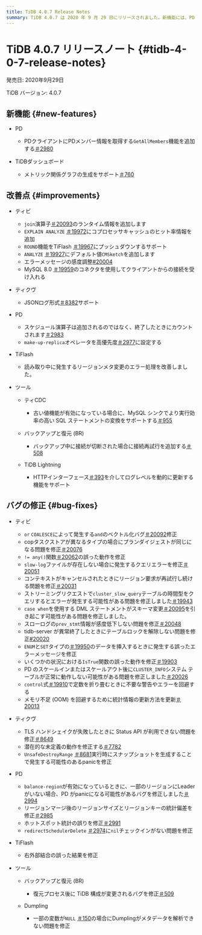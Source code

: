 ```yaml
---
title: TiDB 4.0.7 Release Notes
summary: TiDB 4.0.7 は 2020 年 9 月 29 日にリリースされました。新機能には、PD クライアントでの `GetAllMembers` 関数の追加や、TiDB ダッシュボードでのメトリック関係グラフの生成のサポートが含まれます。TiDB、TiKV、PD、 TiFlash、およびさまざまなツールに改善が加えられました。TiDB、TiKV、PD、 TiFlash、および Backup & Restore やDumplingなどのツールのバグ修正も実装されました。
---
```


# TiDB 4.0.7 リリースノート {#tidb-4-0-7-release-notes}

発売日: 2020年9月29日

TiDB バージョン: 4.0.7

## 新機能 {#new-features}

-   PD

    -   PDクライアントにPDメンバー情報を取得する`GetAllMembers`機能を追加する[＃2980](https://github.com/pingcap/pd/pull/2980)

-   TiDBダッシュボード

    -   メトリック関係グラフの生成をサポート[＃760](https://github.com/pingcap-incubator/tidb-dashboard/pull/760)

## 改善点 {#improvements}

-   ティビ

    -   `join`演算子[＃20093](https://github.com/pingcap/tidb/pull/20093)のランタイム情報を追加します
    -   `EXPLAIN ANALYZE` [＃19972](https://github.com/pingcap/tidb/pull/19972)にコプロセッサキャッシュのヒット率情報を追加
    -   `ROUND`機能をTiFlash [＃19967](https://github.com/pingcap/tidb/pull/19967)にプッシュダウンするサポート
    -   `ANALYZE` [＃19927](https://github.com/pingcap/tidb/pull/19927)にデフォルト値`CMSketch`を追加します
    -   エラーメッセージの感度調整[#20004](https://github.com/pingcap/tidb/pull/20004)
    -   MySQL 8.0 [＃19959](https://github.com/pingcap/tidb/pull/19959)のコネクタを使用してクライアントからの接続を受け入れる

-   ティクヴ

    -   JSONログ形式[＃8382](https://github.com/tikv/tikv/pull/8382)サポート

-   PD

    -   スケジュール演算子は追加されるのではなく、終了したときにカウントされます[＃2983](https://github.com/pingcap/pd/pull/2983)
    -   `make-up-replica`オペレータを高優先度[＃2977](https://github.com/pingcap/pd/pull/2977)に設定する

-   TiFlash

    -   読み取り中に発生するリージョンメタ変更のエラー処理を改善しました。

-   ツール

    -   ティCDC

        -   古い値機能が有効になっている場合に、MySQL シンクでより実行効率の高い SQL ステートメントの変換をサポートする[＃955](https://github.com/pingcap/tiflow/pull/955)

    -   バックアップと復元 (BR)

        -   バックアップ中に接続が切断された場合に接続再試行を追加する[＃508](https://github.com/pingcap/br/pull/508)

    -   TiDB Lightning

        -   HTTPインターフェース[＃393](https://github.com/pingcap/tidb-lightning/pull/393)を介してログレベルを動的に更新する機能をサポート

## バグの修正 {#bug-fixes}

-   ティビ

    -   `or` `COALESCE`によって発生する`and`のベクトル化バグ[＃20092](https://github.com/pingcap/tidb/pull/20092)修正
    -   copタスクストアが異なるタイプの場合にプランダイジェストが同じになる問題を修正[＃20076](https://github.com/pingcap/tidb/pull/20076)
    -   `!= any()`関数[＃20062](https://github.com/pingcap/tidb/pull/20062)の誤った動作を修正
    -   `slow-log`ファイルが存在しない場合に発生するクエリエラーを修正[＃20051](https://github.com/pingcap/tidb/pull/20051)
    -   コンテキストがキャンセルされたときにリージョン要求が再試行し続ける問題を修正[＃20031](https://github.com/pingcap/tidb/pull/20031)
    -   ストリーミングリクエストで`cluster_slow_query`テーブルの時間型をクエリするとエラーが発生する可能性がある問題を修正しました[＃19943](https://github.com/pingcap/tidb/pull/19943)
    -   `case when`を使用する DML ステートメントがスキーマ変更[＃20095](https://github.com/pingcap/tidb/pull/20095)を引き起こす可能性がある問題を修正しました。
    -   スローログの`prev_stmt`情報が感度低下しない問題を修正[＃20048](https://github.com/pingcap/tidb/pull/20048)
    -   tidb-server が異常終了したときにテーブルロックを解除しない問題を修正[#20020](https://github.com/pingcap/tidb/pull/20020)
    -   `ENUM`と`SET`タイプの[＃19950](https://github.com/pingcap/tidb/pull/19950)のデータを挿入するときに発生する誤ったエラーメッセージを修正
    -   いくつかの状況における`IsTrue`関数の誤った動作を修正[＃19903](https://github.com/pingcap/tidb/pull/19903)
    -   PD のスケールインまたはスケールアウト後に`CLUSTER_INFO`システム テーブルが正常に動作しない可能性がある問題を修正しました[＃20026](https://github.com/pingcap/tidb/pull/20026)
    -   `control`式[＃19910](https://github.com/pingcap/tidb/pull/19910)で定数を折り畳むときに不要な警告やエラーを回避する
    -   メモリ不足 (OOM) を回避するために統計情報の更新方法を更新[＃20013](https://github.com/pingcap/tidb/pull/20013)

-   ティクヴ

    -   TLS ハンドシェイクが失敗したときに Status API が利用できない問題を修正[＃8649](https://github.com/tikv/tikv/pull/8649)
    -   潜在的な未定義の動作を修正する[＃7782](https://github.com/tikv/tikv/pull/7782)
    -   `UnsafeDestroyRange` [＃8681](https://github.com/tikv/tikv/pull/8681)実行時にスナップショットを生成することで発生する可能性のあるpanicを修正

-   PD

    -   `balance-region`が有効になっているときに、一部のリージョンにLeaderがいない場合、PD がpanicになる可能性があるバグを修正しました[＃2994](https://github.com/pingcap/pd/pull/2994)
    -   リージョンマージ後のリージョンサイズとリージョンキーの統計偏差を修正[＃2985](https://github.com/pingcap/pd/pull/2985)
    -   ホットスポット統計の誤りを修正[＃2991](https://github.com/pingcap/pd/pull/2991)
    -   `redirectSchedulerDelete` [＃2974](https://github.com/pingcap/pd/pull/2974)に`nil`チェックインがない問題を修正

-   TiFlash

    -   右外部結合の誤った結果を修正

-   ツール

    -   バックアップと復元 (BR)

        -   復元プロセス後に TiDB 構成が変更されるバグを修正[＃509](https://github.com/pingcap/br/pull/509)

    -   Dumpling

        -   一部の変数が`NULL` [＃150](https://github.com/pingcap/dumpling/pull/150)の場合にDumplingがメタデータを解析できない問題を修正

